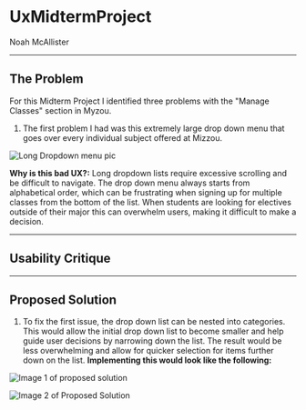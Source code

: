 # UxMidtermProject
Noah McAllister
***
## The Problem
For this Midterm Project I identified three problems with the "Manage Classes" section in Myzou.

1. The first problem I had was this extremely large drop down menu that goes over every individual subject offered at Mizzou.

![Long Dropdown menu pic](https://i.imgur.com/Lz8w0fa.gif)

**Why is this bad UX?:**
Long dropdown lists require excessive scrolling and be difficult to navigate. The drop down menu always starts from alphabetical order, which can be frustrating when signing up for multiple classes from the bottom of the list. When students are looking for electives outside of their major this can overwhelm users, making it difficult to make a decision.


***
## Usability Critique

***
## Proposed Solution

1. To fix the first issue, the drop down list can be nested into categories. This would allow the initial drop down list to become smaller and help guide user decisions by narrowing down the list. The result would be less overwhelming and allow for quicker selection for items further down on the list. **Implementing this would look like the following:**

![Image 1 of proposed solution](https://placehold.co/600x400)

![Image 2 of Proposed Solution](https://placehold.co/600x400)
